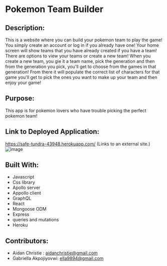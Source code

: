 # Pokemon Team Builder

## Description:
This is a website where you can build your pokemon team to play the game! 
You simply create an account or log in if you already have one! Your home 
screen will show teams that you have already created if you have a team! There are options to view your teams or create a new team! 
When you create a new team, you gie it a team name, pick the generation and then from the generation you pick, you'll get to choose from the games in that generation!
From there it will populate the correct list of characters for that game you'll get to pick the ones you want to make up your team and then enjoy your game! 

## Purpose:
This app is for pokemon lovers who have trouble picking the perfect pokemon team!

## Link to Deployed Application:
https://safe-tundra-43948.herokuapp.com/ (Links to an external site.)
![image](https://user-images.githubusercontent.com/100313302/184212938-3b797326-8b64-4234-9e6c-cffac1fe5b7d.png)

## Built With:
- Javascript
- Css library
- Apollo server
- Appollo client
- GraphQL
- React
- Mongoose ODM
- Express
- queries and mutations
- Heroku

## Contributors:
- Aidan Christie : aidanchristie@gmail.com
- Gabriella Akpojiyovwi: ella9894@gmail.com
